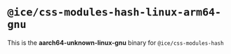 # `@ice/css-modules-hash-linux-arm64-gnu`

This is the **aarch64-unknown-linux-gnu** binary for `@ice/css-modules-hash`
